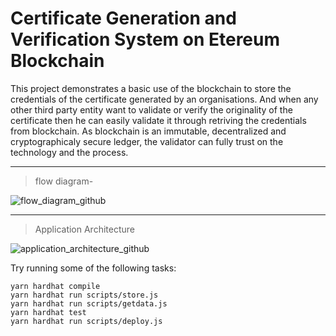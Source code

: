 # Certificate Generation and Verification System on Etereum Blockchain

This project demonstrates a basic use of the blockchain to store the credentials of the certificate generated by an organisations. And when any other third party entity want to validate or verify the originality of the certificate then he can easily validate it through retriving the credentials from blockchain. As blockchain is an immutable, decentralized and cryptographicaly secure ledger, the validator can fully trust on the technology and the process.


---

> flow diagram-

![flow_diagram_github](https://user-images.githubusercontent.com/79448312/204072412-d8915d46-fa60-4426-839e-1a32e935e16e.png)


---
> Application Architecture

![application_architecture_github](https://user-images.githubusercontent.com/79448312/204072500-14268e97-4d85-4fcc-b2ff-dc02f79aee3b.png)


Try running some of the following tasks:

```shell
yarn hardhat compile
yarn hardhat run scripts/store.js
yarn hardhat run scripts/getdata.js
yarn hardhat test
yarn hardhat run scripts/deploy.js
```
